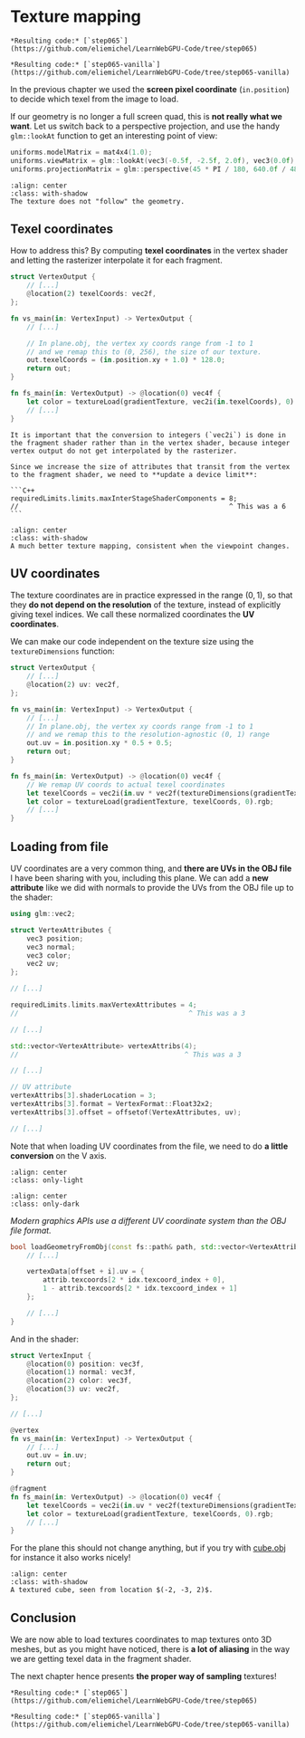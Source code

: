 Texture mapping
===============

````{tab} With webgpu.hpp
*Resulting code:* [`step065`](https://github.com/eliemichel/LearnWebGPU-Code/tree/step065)
````

````{tab} Vanilla webgpu.h
*Resulting code:* [`step065-vanilla`](https://github.com/eliemichel/LearnWebGPU-Code/tree/step065-vanilla)
````

In the previous chapter we used the **screen pixel coordinate** (`in.position`) to decide which texel from the image to load.

If our geometry is no longer a full screen quad, this is **not really what we want**. Let us switch back to a perspective projection, and use the handy `glm::lookAt` function to get an interesting point of view:

```C++
uniforms.modelMatrix = mat4x4(1.0);
uniforms.viewMatrix = glm::lookAt(vec3(-0.5f, -2.5f, 2.0f), vec3(0.0f), vec3(0, 0, 1)); // the last argument indicates our Up direction convention
uniforms.projectionMatrix = glm::perspective(45 * PI / 180, 640.0f / 480.0f, 0.01f, 100.0f);
```

```{figure} /images/wrong-mapping.png
:align: center
:class: with-shadow
The texture does not "follow" the geometry.
```

Texel coordinates
-----------------

How to address this? By computing **texel coordinates** in the vertex shader and letting the rasterizer interpolate it for each fragment.

```rust
struct VertexOutput {
	// [...]
	@location(2) texelCoords: vec2f,
};

fn vs_main(in: VertexInput) -> VertexOutput {
	// [...]

	// In plane.obj, the vertex xy coords range from -1 to 1
	// and we remap this to (0, 256), the size of our texture.
	out.texelCoords = (in.position.xy + 1.0) * 128.0;
	return out;
}

fn fs_main(in: VertexOutput) -> @location(0) vec4f {
	let color = textureLoad(gradientTexture, vec2i(in.texelCoords), 0).rgb;
	// [...]
}
```

```{important}
It is important that the conversion to integers (`vec2i`) is done in the fragment shader rather than in the vertex shader, because integer vertex output do not get interpolated by the rasterizer.
```

````{note}
Since we increase the size of attributes that transit from the vertex to the fragment shader, we need to **update a device limit**:

```C++
requiredLimits.limits.maxInterStageShaderComponents = 8;
//                                                    ^ This was a 6
```
````

```{figure} /images/fixed-mapping.png
:align: center
:class: with-shadow
A much better texture mapping, consistent when the viewpoint changes.
```

UV coordinates
--------------

The texture coordinates are in practice expressed in the range $(0,1)$, so that they **do not depend on the resolution** of the texture, instead of explicitly giving texel indices. We call these normalized coordinates the **UV coordinates**.

We can make our code independent on the texture size using the `textureDimensions` function:

```rust
struct VertexOutput {
	// [...]
	@location(2) uv: vec2f,
};

fn vs_main(in: VertexInput) -> VertexOutput {
	// [...]
	// In plane.obj, the vertex xy coords range from -1 to 1
	// and we remap this to the resolution-agnostic (0, 1) range
	out.uv = in.position.xy * 0.5 + 0.5;
	return out;
}

fn fs_main(in: VertexOutput) -> @location(0) vec4f {
	// We remap UV coords to actual texel coordinates
	let texelCoords = vec2i(in.uv * vec2f(textureDimensions(gradientTexture)));
	let color = textureLoad(gradientTexture, texelCoords, 0).rgb;
	// [...]
}
```

Loading from file
-----------------

UV coordinates are a very common thing, and **there are UVs in the OBJ file** I have been sharing with you, including this plane. We can add a **new attribute** like we did with normals to provide the UVs from the OBJ file up to the shader:

```C++
using glm::vec2;

struct VertexAttributes {
	vec3 position;
	vec3 normal;
	vec3 color;
	vec2 uv;
};

// [...]

requiredLimits.limits.maxVertexAttributes = 4;
//                                          ^ This was a 3

// [...]

std::vector<VertexAttribute> vertexAttribs(4);
//                                         ^ This was a 3

// [...]

// UV attribute
vertexAttribs[3].shaderLocation = 3;
vertexAttribs[3].format = VertexFormat::Float32x2;
vertexAttribs[3].offset = offsetof(VertexAttributes, uv);

// [...]
```

Note that when loading UV coordinates from the file, we need to do **a little conversion** on the V axis.

```{image} /images/uv-coords-light.svg
:align: center
:class: only-light
```

```{image} /images/uv-coords-dark.svg
:align: center
:class: only-dark
```

<p class="align-center">
	<span class="caption-text"><em>Modern graphics APIs use a different UV coordinate system than the OBJ file format.</em></span>
</p>

```C++
bool loadGeometryFromObj(const fs::path& path, std::vector<VertexAttributes>& vertexData) {
	// [...]

	vertexData[offset + i].uv = {
		attrib.texcoords[2 * idx.texcoord_index + 0],
		1 - attrib.texcoords[2 * idx.texcoord_index + 1]
	};

	// [...]
}
```

And in the shader:

```rust
struct VertexInput {
	@location(0) position: vec3f,
	@location(1) normal: vec3f,
	@location(2) color: vec3f,
	@location(3) uv: vec2f,
};

// [...]

@vertex
fn vs_main(in: VertexInput) -> VertexOutput {
	// [...]
	out.uv = in.uv;
	return out;
}

@fragment
fn fs_main(in: VertexOutput) -> @location(0) vec4f {
    let texelCoords = vec2i(in.uv * vec2f(textureDimensions(gradientTexture)));
    let color = textureLoad(gradientTexture, texelCoords, 0).rgb;
    // [...]
}
```

For the plane this should not change anything, but if you try with [cube.obj](../../data/cube.obj) for instance it also works nicely!

```{figure} /images/textured-cube.png
:align: center
:class: with-shadow
A textured cube, seen from location $(-2, -3, 2)$.
```

Conclusion
----------

We are now able to load textures coordinates to map textures onto 3D meshes, but as you might have noticed, there is **a lot of aliasing** in the way we are getting texel data in the fragment shader.

The next chapter hence presents **the proper way of sampling** textures!

````{tab} With webgpu.hpp
*Resulting code:* [`step065`](https://github.com/eliemichel/LearnWebGPU-Code/tree/step065)
````

````{tab} Vanilla webgpu.h
*Resulting code:* [`step065-vanilla`](https://github.com/eliemichel/LearnWebGPU-Code/tree/step065-vanilla)
````
